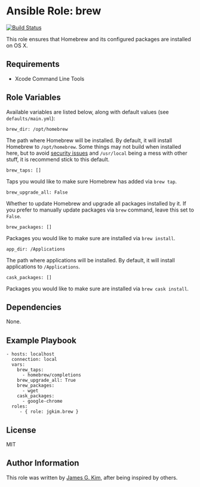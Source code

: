 Ansible Role: brew
==================

[![Build Status](http://img.shields.io/travis/jgkim/ansible-role-brew.svg?style=flat)](https://travis-ci.org/jgkim/ansible-role-brew)

This role ensures that Homebrew and its configured packages are installed on OS X.


Requirements
------------

* Xcode Command Line Tools


Role Variables
--------------

Available variables are listed below, along with default values (see `defaults/main.yml`):

```
brew_dir: /opt/homebrew
```

The path where Homebrew will be installed. By default, it will install Homebrew to `/opt/homebrew`. Some things may not build when installed here, but to avoid [security issues](https://github.com/Homebrew/homebrew/blob/master/share/doc/homebrew/El_Capitan_and_Homebrew.md) and `/usr/local` being a mess with other stuff, it is recommend stick to this default.

```
brew_taps: []
```

Taps you would like to make sure Homebrew has added via `brew tap`.

```
brew_upgrade_all: False
```

Whether to update Homebrew and upgrade all packages installed by it. If you prefer to manually update packages via `brew` command, leave this set to `False`.

```
brew_packages: []
```

Packages you would like to make sure are installed via `brew install`.

```
app_dir: /Applications
```

The path where applications will be installed. By default, it will install applications to `/Applications`.

```
cask_packages: []
```

Packages you would like to make sure are installed via `brew cask install`.


Dependencies
------------

None.


Example Playbook
----------------

```
- hosts: localhost
  connection: local
  vars:
    brew_taps:
      - homebrew/completions
    brew_upgrade_all: True
    brew_packages:
      - wget
    cask_packages:
      - google-chrome
  roles:
     - { role: jgkim.brew }
```


License
-------

MIT


Author Information
------------------

This role was written by [James G. Kim](http://jayg.org/), after being inspired by others.
